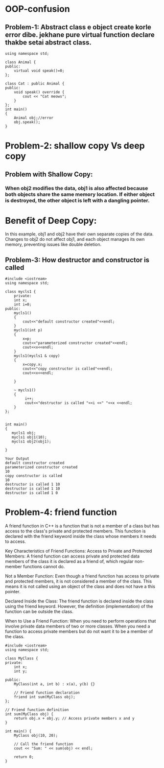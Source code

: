 # OOP-confusion
## Problem-1: Abstract class e object create korle error dibe. jekhane pure virtual function declare thakbe setai abstract class.
```#include <iostream>
using namespace std;

class Animal {
public:
    virtual void speak()=0;
};

class Cat : public Animal {
public:
    void speak() override {
        cout << "Cat meows";
    }
};
int main()
{
    Animal obj;//error
    obj.speak();
}
```
# Problem-2: shallow copy Vs deep copy
## Problem with Shallow Copy:
### When obj2 modifies the data, obj1 is also affected because both objects share the same memory location. If either object is destroyed, the other object is left with a dangling pointer.

# Benefit of Deep Copy:
In this example, obj1 and obj2 have their own separate copies of the data. Changes to obj2 do not affect obj1, and each object manages its own memory, preventing issues like double deletion.


## Problem-3: How destructor and constructor is called
```
#include <iostream>
using namespace std;

class mycls1 {
    private:
    int x;
    int i=0;
public:
    mycls1()
    {
        cout<<"default constructor created"<<endl;
    }
    mycls1(int p)
    {
        x=p;
        cout<<"parameterized constructor created"<<endl;
        cout<<x<<endl;
    }
    mycls1(mycls1 & copy)
    {
        x=copy.x;
        cout<<"copy constructor is called"<<endl;
        cout<<x<<endl;
        
    }
    
    ~ mycls1()
    {
         i++;
         cout<<"destructor is called "<<i <<" "<<x <<endl;
    }
};


int main()
{
   mycls1 obj;
   mycls1 obj1(10);
   mycls1 obj2(obj1);
   
}
```
```
Your Output
default constructor created
parameterized constructor created
10
copy constructor is called
10
destructor is called 1 10
destructor is called 1 10
destructor is called 1 0
```
# Problem-4: friend function
A friend function in C++ is a function that is not a member of a class but has access to the class's private and protected members. This function is declared with the friend keyword inside the class whose members it needs to access.

Key Characteristics of Friend Functions:
Access to Private and Protected Members: A friend function can access private and protected data members of the class it is declared as a friend of, which regular non-member functions cannot do.

Not a Member Function: Even though a friend function has access to private and protected members, it is not considered a member of the class. This means it is not called using an object of the class and does not have a this pointer.

Declared Inside the Class: The friend function is declared inside the class using the friend keyword. However, the definition (implementation) of the function can be outside the class.

When to Use a Friend Function:
When you need to perform operations that involve private data members of two or more classes.
When you need a function to access private members but do not want it to be a member of the class.

```
#include <iostream>
using namespace std;

class MyClass {
private:
    int x;
    int y;

public:
    MyClass(int a, int b) : x(a), y(b) {}

    // Friend function declaration
    friend int sum(MyClass obj);
};

// Friend function definition
int sum(MyClass obj) {
    return obj.x + obj.y; // Access private members x and y
}

int main() {
    MyClass obj(10, 20);

    // Call the friend function
    cout << "Sum: " << sum(obj) << endl;

    return 0;
}

```
